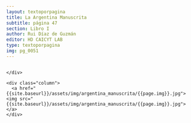 ```yaml
---
layout: textoporpagina
title: La Argentina Manuscrita
subtitle: página 47
section: Libro I
author: Rui Díaz de Guzmán
editor: HD CAICYT LAB
type: textoporpagina
img: pg_0051
---
```


<div class="row">
    <div class="column">


    </div>

    <div class="column">
      <a href="{{site.baseurl}}/assets/img/argentina_manuscrita/{{page.img}}.jpg"><img src="{{site.baseurl}}/assets/img/argentina_manuscrita/{{page.img}}.jpg"></a>
    </div>
</div>